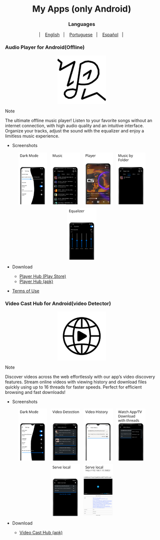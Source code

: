 <div align="center">

# My Apps (only Android)

### Languages

&nbsp;&nbsp;| &nbsp;&nbsp;
<a href="#">English</a>
&nbsp;&nbsp;| &nbsp;&nbsp;
<a href="#">Portuguese</a>
&nbsp;&nbsp;| &nbsp;&nbsp;
<a href="#">Español</a>
&nbsp;&nbsp;| &nbsp;&nbsp;

</div>

### Audio Player for Android(Offline)

<div align="center">

<img width="" src="fastlane/player_hub/App.png" width=160 height=160 align="center">

</div>

>[!Note]
>
>The ultimate offline music player!
>Listen to your favorite songs without an internet connection,
>with high audio quality and an intuitive interface.
>Organize your tracks, adjust the sound with the equalizer and enjoy a limitless music experience.

- Screenshots

<div style="display: flex; flex-wrap: wrap; gap: 10px; justify-content: center;">
  <img src="./fastlane/player_hub/screenshots/Screenshots (1).png" alt="Screenshot 1" style="margin: 1px;" width="19%" />
  <img src="./fastlane/player_hub/screenshots/Screenshots (2).png" alt="Screenshot 2" style="margin: 1px;" width="19%" />
  <img src="./fastlane/player_hub/screenshots/Screenshots (3).png" alt="Screenshot 3" style="margin: 1px;" width="19%" />
  <img src="./fastlane/player_hub/screenshots/Screenshots (4).png" alt="Screenshot 4" style="margin: 1px;" width="19%" />
  <img src="./fastlane/player_hub/screenshots/Screenshots (5).png" alt="Screenshot 5" style="margin: 1px;" width="19%" />
</div>

- Download

  - <a href="https://play.google.com/apps/testing/hub.player.listen">Player Hub (Play Store)</a>
  - <a href="https://github.com/LucasLixo/LucasLixo/releases/tag/hub-1.0.1">Player Hub (apk)</a>
  
- <a href="https://player-hub-app.blogspot.com/">Terms of Use</a>


### Video Cast Hub for Android(video Detector)

<div align="center">

<img width="" src="fastlane/video_cast_hub/App.png" width=160 height=160 align="center">

</div>

>[!Note]
>
>Discover videos across the web effortlessly with our app’s video discovery features.
>Stream online videos with viewing history and download files quickly using up to 16 threads for faster speeds. 
>Perfect for efficient browsing and fast downloads!

- Screenshots

<div style="display: flex; flex-wrap: wrap; gap: 10px; justify-content: center;">
  <img src="./fastlane/video_cast_hub/screenshots/Screenshots (2).png" alt="Screenshot 2" style="margin: 1px;" width="19%" />
  <img src="./fastlane/video_cast_hub/screenshots/Screenshots (3).png" alt="Screenshot 3" style="margin: 1px;" width="19%" />
  <img src="./fastlane/video_cast_hub/screenshots/Screenshots (4).png" alt="Screenshot 4" style="margin: 1px;" width="19%" />
  <img src="./fastlane/video_cast_hub/screenshots/Screenshots (5).png" alt="Screenshot 5" style="margin: 1px;" width="19%" />
  <img src="./fastlane/video_cast_hub/screenshots/Screenshots (6).png" alt="Screenshot 6" style="margin: 1px;" width="19%" />
  <img src="./fastlane/video_cast_hub/screenshots/Screenshots (7).png" alt="Screenshot 7" style="margin: 1px;" width="19%" />
</div>

- Download

  - <a href="https://github.com/LucasLixo/LucasLixo/releases/tag/hub-1.0.1">Video Cast Hub (apk)</a>
  
